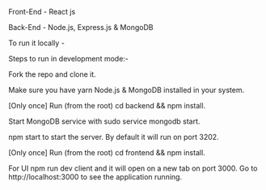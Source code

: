 Front-End - React js

Back-End - Node.js, Express.js & MongoDB

To run it locally -

Steps to run in development mode:-

Fork the repo and clone it.

Make sure you have yarn Node.js & MongoDB installed in your system.

[Only once] Run (from the root) cd backend && npm install.

Start MongoDB service with sudo service mongodb start.

npm start to start the server. By default it will run on port 3202.

[Only once] Run (from the root) cd frontend && npm install.

For UI npm run dev client and it will open on a new tab on port 3000.
Go to http://localhost:3000 to see the application running.